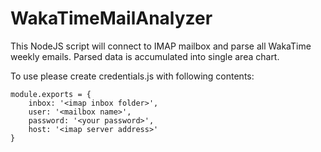 # WakaTimeMailAnalyzer
This NodeJS script will connect to IMAP mailbox and parse all WakaTime weekly emails. Parsed data is accumulated into single area chart.

To use please create credentials.js with following contents:
```
module.exports = {
    inbox: '<imap inbox folder>',
    user: '<mailbox name>',
    password: '<your password>',
    host: '<imap server address>'
}
```
